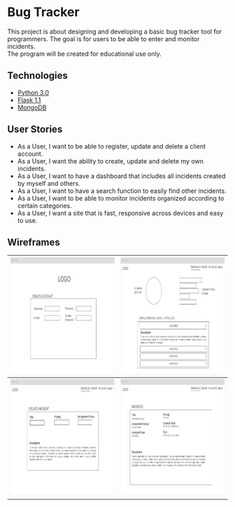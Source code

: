 # Bug Tracker
This project is about designing and developing a basic bug tracker tool for programmers. The goal is for users to be able to enter and monitor incidents.  
The program will be created for educational use only.

## Technologies
- [Python 3.0](https://www.python.org/)
- [Flask 1.1](https://flask.palletsprojects.com/en/1.1.x/)
- [MongoDB](https://www.mongodb.com/3)

## User Stories
- As a User, I want to be able to register, update and delete a client account.
- As a User, I want the ability to create, update and delete my own incidents.
- As a User, I want to have a dashboard that includes all incidents created by myself and others.
- As a User, I want to have a search function to easily find other incidents.
- As a User, I want to be able to monitor incidents organized according to certain categories.
- As a User, I want a site that is fast, responsive across devices and easy to use.

## Wireframes
|<img src="wireframes/Wireframe_Account-Creation.png" width="439" height="269">|<img src="wireframes/Wireframe_Dashboard.png" width="439" height="269">|
------------ | -------------
|<img src="wireframes/Wireframe_Incident-Creation.png" width="439" height="269">|<img src="wireframes/Wireframe_Incident-Overview.png" width="439" height="269">|
